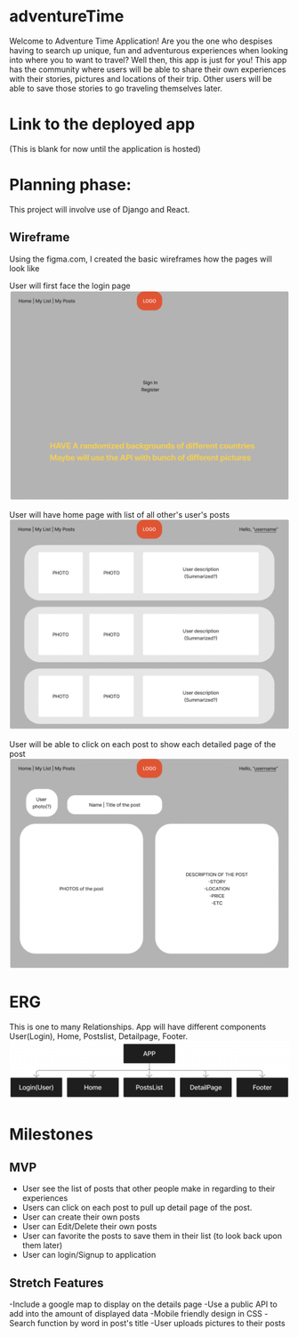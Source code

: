 # adventureTime

Welcome to Adventure Time Application! Are you the one who despises having to search up unique, fun and adventurous experiences when looking into where you to want to travel? Well then, this app is just for you! This app has the community where users will be able to share their own experiences with their stories, pictures and locations of their trip. Other users will be able to save those stories to go traveling themselves later. 

# Link to the deployed app
(This is blank for now until the application is hosted)

# Planning phase:
This project will involve use of Django and React.

## Wireframe
Using the figma.com, I created the basic wireframes how the pages will look like

User will first face the login page
![Login Page](https://github.com/Tiranoe/adventureTime/blob/main/assets/loginpage.png?raw=true)

User will have home page with list of all other's user's posts
![Home page](https://github.com/Tiranoe/adventureTime/blob/main/assets/homepage.png?raw=true)

User will be able to click on each post to show each detailed page of the post
![Detail page](https://github.com/Tiranoe/adventureTime/blob/main/assets/detailpage.png?raw=true)

# ERG
This is one to many Relationships. App will have different components
User(Login), Home, Postslist, Detailpage, Footer.
![ERG Diagram](https://github.com/Tiranoe/adventureTime/blob/main/assets/ERG%20Diagram.png?raw=true)

# Milestones

## MVP
- User see the list of posts that other people make in regarding to their experiences
- Users can click on each post to pull up detail page of the post.
- User can create their own posts
- User can Edit/Delete their own posts
- User can favorite the posts to save them in their list (to look back upon them later)
- User can login/Signup to application


## Stretch Features
-Include a google map to display on the details page
-Use a public API to add into the amount of displayed data
-Mobile friendly design in CSS
-Search function by word in post's title
-User uploads pictures to their posts